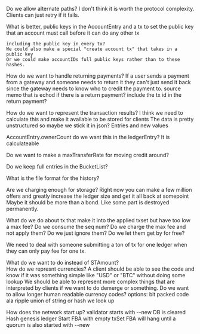 	
Do we allow alternate paths?
	I don't think it is worth the protocol complexity. Clients can just retry if it fails.
	
What is better, 
	public keys in the AccountEntry and a tx to set the public key that an account must call before it can do any other tx
		 
	including the public key in every tx?
	We could also make a special "create account tx" that takes in a public key
	Or we could make accountIDs full public keys rather than to these hashes.

How do we want to handle returning payments?
	If a user sends a payment from a gateway and someone needs to return it 
		they can't just send it back since the gateway 
		needs to know who to credit the payment to. 
	source memo that is echod if there is a return payment?
	include the tx id in the return payment?

How do we want to represent the transaction results?
	I think we need to calculate this and make it available to be stored for clients
	The data is pretty unstructured so maybe we stick it in json?
	Entries and new values

AccountEntry.ownerCount  do we want this in the ledgerEntry? 
	It is calculateable

Do we want to make a maxTransferRate for moving credit around?

Do we keep full entries in the BucketList?


What is the file format for the history?


Are we charging enough for storage?
	Right now you can make a few million offers and greatly increase 
		the ledger size and get it all back at somepoint
	Maybe it should be more than a bond. Like some part is destroyed permanently.


What do we do about tx that make it into the applied txset but have too low a max fee? 
	Do we consume the seq num?
	Do we charge the max fee and not apply them? 
	Do we just ignore them?
	Do we let them get by for free?

We need to deal with someone submitting a ton of tx for one ledger when they can only pay fee for one tx.


What do we want to do instead of STAmount?	
How do we represnt currencies?
	A client should be able to see the code and know if it was 
		something simple like "USD" or "BTC" without doing some lookup
	We should be able to represent more complex things that are interpreted 
		by clients if we want to do demerge or something.
	Do we want to allow longer human readable currency codes?
	options:
		bit packed code ala ripple
		union of string or hash we look up



How does the network start up?
	validator starts with --new
	DB is cleared
	Hash genesis ledger
	Start FBA with empty txSet
	FBA will hang until a quorum is also started with --new